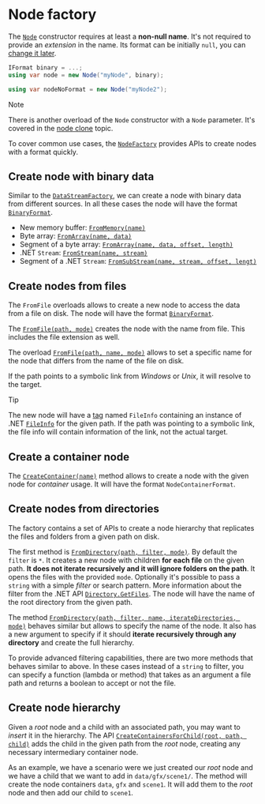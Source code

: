 # Node factory

The [`Node`](xref:Yarhl.FileSystem.Node) constructor requires at least a
**non-null name**. It's not required to provide an _extension_ in the name. Its
format can be initially `null`, you can [change it later](nodes.md#format).

```csharp
IFormat binary = ...;
using var node = new Node("myNode", binary);

using var nodeNoFormat = new Node("myNode2");
```

> [!NOTE]  
> There is another overload of the `Node` constructor with a `Node` parameter.
> It's covered in the [node clone](nodes.md#cloning-a-node) topic.

To cover common use cases, the
[`NodeFactory`](xref:Yarhl.FileSystem.NodeFactory) provides APIs to create nodes
with a format quickly.

## Create node with binary data

Similar to the [`DataStreamFactory`](xref:Yarhl.IO.DataStreamFactory), we can
create a node with binary data from different sources. In all these cases the
node will have the format [`BinaryFormat`](xref:Yarhl.IO.BinaryFormat).

- New memory buffer:
  [`FromMemory(name)`](<xref:Yarhl.FileSystem.NodeFactory.FromMemory(System.String)>)
- Byte array:
  [`FromArray(name, data)`](<xref:Yarhl.FileSystem.NodeFactory.FromArray(System.String,System.Byte[])>)
- Segment of a byte array:
  [`FromArray(name, data, offset, length)`](<xref:Yarhl.FileSystem.NodeFactory.FromArray(System.String,System.Byte[],System.Int32,System.Int32)>)
- .NET `Stream`:
  [`FromStream(name, stream)`](<xref:Yarhl.FileSystem.NodeFactory.FromStream(System.String,System.IO.Stream)>)
- Segment of a .NET `Stream`:
  [`FromSubStream(name, stream, offset, lengt)`](<xref:Yarhl.FileSystem.NodeFactory.FromSubstream(System.String,System.IO.Stream,System.Int64,System.Int64)>)

<!-- TODO: example -->

## Create nodes from files

The `FromFile` overloads allows to create a new node to access the data from a
file on disk. The node will have the format
[`BinaryFormat`](xref:Yarhl.IO.BinaryFormat).

The
[`FromFile(path, mode)`](<xref:Yarhl.FileSystem.NodeFactory.FromFile(System.String,Yarhl.IO.FileOpenMode)>)
creates the node with the name from file. This includes the file extension as
well.

The overload
[`FromFile(path, name, mode)`](<xref:Yarhl.FileSystem.NodeFactory.FromFile(System.String,System.String,Yarhl.IO.FileOpenMode)>)
allows to set a specific name for the node that differs from the name of the
file on disk.

If the path points to a symbolic link from _Windows_ or _Unix_, it will resolve
to the target.

> [!TIP]  
> The new node will have a [tag](nodes.md#tags) named `FileInfo` containing an
> instance of .NET
> [`FileInfo`](https://learn.microsoft.com/en-us/dotnet/api/system.io.fileinfo)
> for the given path. If the path was pointing to a symbolic link, the file info
> will contain information of the link, not the actual target.

<!-- TODO: example -->

## Create a container node

The
[`CreateContainer(name)`](<xref:Yarhl.FileSystem.NodeFactory.CreateContainer(System.String)>)
method allows to create a node with the given node for _container_ usage. It
will have the format `NodeContainerFormat`.

## Create nodes from directories

The factory contains a set of APIs to create a node hierarchy that replicates
the files and folders from a given path on disk.

The first method is
[`FromDirectory(path, filter, mode)`](<xref:Yarhl.FileSystem.NodeFactory.FromDirectory(System.String,System.String,Yarhl.IO.FileOpenMode)>).
By default the `filter` is `*`. It creates a new node with children **for each
file** on the given path. **It does not iterate recursively and it will ignore
folders on the path**. It opens the files with the provided `mode`. Optionally
it's possible to pass a `string` with a simple _filter_ or search pattern. More
information about the filter from the .NET API
[`Directory.GetFiles`](<https://learn.microsoft.com/en-us/dotnet/api/system.io.directory.getfiles#system-io-directory-getfiles(system-string-system-string)>).
The node will have the name of the root directory from the given path.

<!-- TODO: example -->

The method
[`FromDirectory(path, filter, name, iterateDirectories, mode)`](<xref:Yarhl.FileSystem.NodeFactory.FromDirectory(System.String,System.String,System.String,System.Boolean,Yarhl.IO.FileOpenMode)>)
behaves similar but allows to specify the name of the node. It also has a new
argument to specify if it should **iterate recursively through any directory**
and create the full hierarchy.

<!-- TODO: example -->

To provide advanced filtering capabilities, there are two more methods that
behaves similar to above. In these cases instead of a `string` to filter, you
can specify a function (lambda or method) that takes as an argument a file path
and returns a boolean to accept or not the file.

<!-- TODO: example -->

## Create node hierarchy

Given a _root_ node and a child with an associated path, you may want to
_insert_ it in the hierarchy. The API
[`CreateContainersForChild(root, path, child)`](<xref:Yarhl.FileSystem.NodeFactory.CreateContainersForChild(Yarhl.FileSystem.Node,System.String,Yarhl.FileSystem.Node)>)
adds the child in the given path from the _root_ node, creating any necessary
intermediary container node.

As an example, we have a scenario were we just created our _root_ node and we
have a child that we want to add in `data/gfx/scene1/`. The method will create
the node containers `data`, `gfx` and `scene1`. It will add them to the _root_
node and then add our child to `scene1`.

<!-- TODO: example -->

